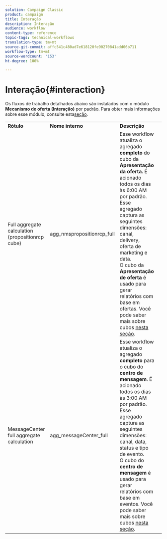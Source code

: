 ```yaml
---
solution: Campaign Classic
product: campaign
title: Interação
description: Interação
audience: workflow
content-type: reference
topic-tags: technical-workflows
translation-type: tm+mt
source-git-commit: affc541c480ad7e618120fe90270841add06b711
workflow-type: tm+mt
source-wordcount: '153'
ht-degree: 100%

---
```



# Interação{#interaction}

Os fluxos de trabalho detalhados abaixo são instalados com o módulo **Mecanismo de oferta (Interação)** por padrão. Para obter mais informações sobre esse módulo, consulte esta[seção](../../interaction/using/interaction-and-offer-management.md).

<table> 
 <tbody> 
  <tr> 
   <td> <strong>Rótulo</strong><br /> </td> 
   <td> <strong>Nome interno</strong><br /> </td> 
   <td> <strong>Descrição</strong><br /> </td> 
  </tr> 
  <tr> 
   <td> <span class="uicontrol">Full aggregate calculation (propositionrcp cube)</span> <br /> </td> 
   <td> <span class="uicontrol">agg_nmspropositionrcp_full</span> <br /> </td> 
   <td> Esse workflow atualiza o agregado <strong>completo</strong> do cubo da <strong>Apresentação da oferta. </strong> É acionado todos os dias às 6:00 AM por padrão. Esse agregado captura as seguintes dimensões: canal, delivery, oferta de marketing e data.<br /> O cubo da <strong>Apresentação de oferta</strong> é usado para gerar relatórios com base em ofertas. Você pode saber mais sobre cubos <a href="../../reporting/using/about-cubes.md">nesta seção</a>.<br /> </td> 
  </tr> 
   <tr> 
   <td> <span class="uicontrol">MessageCenter full aggregate calculation</span> <br /> </td> 
   <td> <span class="uicontrol">agg_messageCenter_full</span> <br /> </td> 
   <td> Esse workflow atualiza o agregado <strong>completo</strong> para o cubo do <strong>centro de mensagem</strong>. É acionado todos os dias às 3:00 AM por padrão. Esse agregado captura as seguintes dimensões: canal, data, status e tipo de evento.<br /> O cubo do <strong>centro de mensagem</strong> é usado para gerar relatórios com base em eventos. Você pode saber mais sobre cubos <a href="../../reporting/using/about-cubes.md">nesta seção</a>.<br /> </td> 
   <td> <br /> </td> 
  </tr> 
 </tbody> 
</table>

